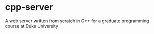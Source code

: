 cpp-server
==========

A web server written from scratch in C++ for a graduate programming course at Duke University
